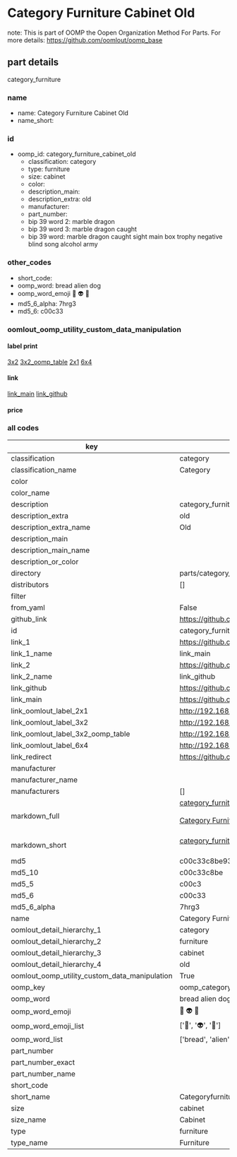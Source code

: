 # Category Furniture Cabinet Old  

note: This is part of OOMP the Oopen Organization Method For Parts. For more details: https://github.com/oomlout/oomp_base

##  part details
  



category_furniture



### name
* name: Category Furniture Cabinet Old
* name_short: 
### id
* oomp_id: category_furniture_cabinet_old
  * classification: category
  * type: furniture
  * size: cabinet
  * color: 
  * description_main: 
  * description_extra: old
  * manufacturer: 
  * part_number: 
  * bip 39 word 2: marble dragon
  * bip 39 word 3: marble dragon caught
  * bip 39 word: marble dragon caught sight main box trophy negative blind song alcohol army

### other_codes
* short_code: 
* oomp_word: bread alien dog
* oomp_word_emoji :bread: :alien: :dog:
* md5_6_alpha: 7hrg3
* md5_6: c00c33






### oomlout_oomp_utility_custom_data_manipulation
#### label print
[3x2](http://192.168.1.245:1112/?label=oomp%207hrg3)
[3x2_oomp_table](http://192.168.1.108:1112/?label=oomp%207hrg3)
[2x1](http://192.168.1.242:1112/?label=oomp%207hrg3)
[6x4](http://192.168.1.55:1112/?label=oomp%207hrg3)    

#### link

[link_main](https://github.com/oomlout/oomlout_oomp_version_1_messy/tree/main/parts/category_furniture_cabinet_old) [link_github](https://github.com/oomlout/oomlout_oomp_version_1_messy/tree/main/parts/category_furniture_cabinet_old)                             

#### price







### all codes 
| key | value |  
| --- | --- |  
| classification | category |  
| classification_name | Category |  
| color |  |  
| color_name |  |  
| description | category_furniture |  
| description_extra | old |  
| description_extra_name | Old |  
| description_main |  |  
| description_main_name |  |  
| description_or_color |   |  
| directory | parts/category_furniture_cabinet_old |  
| distributors | [] |  
| filter |  |  
| from_yaml | False |  
| github_link | https://github.com/oomlout/oomlout_oomp_part_src/tree/main/parts/category_furniture_cabinet_old |  
| id | category_furniture_cabinet_old |  
| link_1 | https://github.com/oomlout/oomlout_oomp_version_1_messy/tree/main/parts/category_furniture_cabinet_old |  
| link_1_name | link_main |  
| link_2 | https://github.com/oomlout/oomlout_oomp_version_1_messy/tree/main/parts/category_furniture_cabinet_old |  
| link_2_name | link_github |  
| link_github | https://github.com/oomlout/oomlout_oomp_version_1_messy/tree/main/parts/category_furniture_cabinet_old |  
| link_main | https://github.com/oomlout/oomlout_oomp_version_1_messy/tree/main/parts/category_furniture_cabinet_old |  
| link_oomlout_label_2x1 | http://192.168.1.242:1112/?label=oomp%207hrg3 |  
| link_oomlout_label_3x2 | http://192.168.1.245:1112/?label=oomp%207hrg3 |  
| link_oomlout_label_3x2_oomp_table | http://192.168.1.108:1112/?label=oomp%207hrg3 |  
| link_oomlout_label_6x4 | http://192.168.1.55:1112/?label=oomp%207hrg3 |  
| link_redirect | https://github.com/oomlout/oomlout_oomp_version_1_messy/tree/main/parts/category_furniture_cabinet_old |  
| manufacturer |  |  
| manufacturer_name |  |  
| manufacturers | [] |  
| markdown_full | [category_furniture_cabinet_old](none)<br>[](none)<br>[Category Furniture Cabinet Old](none)<br><br> |  
| markdown_short | [category_furniture_cabinet_old](none)<br><br> |  
| md5 | c00c33c8be93fd1c6a432c8248d0843d |  
| md5_10 | c00c33c8be |  
| md5_5 | c00c3 |  
| md5_6 | c00c33 |  
| md5_6_alpha | 7hrg3 |  
| name | Category Furniture Cabinet Old |  
| oomlout_detail_hierarchy_1 | category |  
| oomlout_detail_hierarchy_2 | furniture |  
| oomlout_detail_hierarchy_3 | cabinet |  
| oomlout_detail_hierarchy_4 | old |  
| oomlout_oomp_utility_custom_data_manipulation | True |  
| oomp_key | oomp_category_furniture_cabinet_old |  
| oomp_word | bread alien dog |  
| oomp_word_emoji | :bread: :alien: :dog: |  
| oomp_word_emoji_list | [':bread:', ':alien:', ':dog:'] |  
| oomp_word_list | ['bread', 'alien', 'dog'] |  
| part_number |  |  
| part_number_exact |  |  
| part_number_name |  |  
| short_code |  |  
| short_name | Categoryfurniture |  
| size | cabinet |  
| size_name | Cabinet |  
| type | furniture |  
| type_name | Furniture |  

